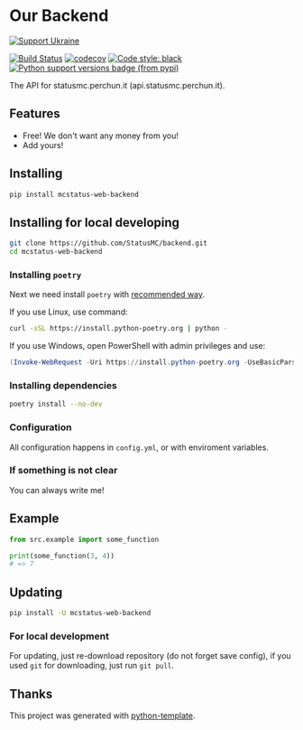 # Our Backend

[![Support Ukraine](https://badgen.net/badge/support/UKRAINE/?color=0057B8&labelColor=FFD700)](https://www.gov.uk/government/news/ukraine-what-you-can-do-to-help)

[![Build Status](https://github.com/StatusMC/backend/actions/workflows/test.yml/badge.svg?branch=master)](https://github.com/StatusMC/backend/actions?query=workflow%3Atest)
[![codecov](https://codecov.io/gh/StatusMC/backend/branch/master/graph/badge.svg)](https://codecov.io/gh/StatusMC/backend)
[![Code style: black](https://img.shields.io/badge/code%20style-black-000000.svg)](https://github.com/psf/black)
[![Python support versions badge (from pypi)](https://img.shields.io/pypi/pyversions/mcstatus-web-backend)](https://www.python.org/downloads/)

The API for statusmc.perchun.it (api.statusmc.perchun.it).

## Features

- Free! We don't want any money from you!
- Add yours!

## Installing

```bash
pip install mcstatus-web-backend
```

## Installing for local developing

```bash
git clone https://github.com/StatusMC/backend.git
cd mcstatus-web-backend
```

### Installing `poetry`

Next we need install `poetry` with [recommended way](https://python-poetry.org/docs/master/#installation).

If you use Linux, use command:

```bash
curl -sSL https://install.python-poetry.org | python -
```

If you use Windows, open PowerShell with admin privileges and use:

```powershell
(Invoke-WebRequest -Uri https://install.python-poetry.org -UseBasicParsing).Content | python -
```

### Installing dependencies

```bash
poetry install --no-dev
```

### Configuration

All configuration happens in `config.yml`, or with enviroment variables.

### If something is not clear

You can always write me!

## Example

```py
from src.example import some_function

print(some_function(3, 4))
# => 7
```

## Updating

```bash
pip install -U mcstatus-web-backend
```

### For local development

For updating, just re-download repository (do not forget save config),
if you used `git` for downloading, just run `git pull`.

## Thanks

This project was generated with [python-template](https://github.com/PerchunPak/python-template).
